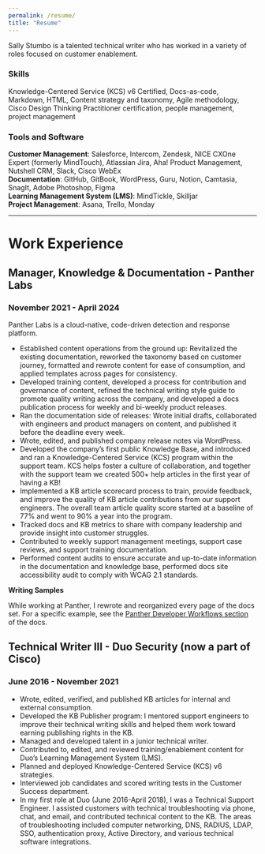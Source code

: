 ```yaml
---
permalink: /resume/
title: "Resume"
---
```

Sally Stumbo is a talented technical writer who has worked in a variety of roles focused on customer enablement.
### Skills
Knowledge-Centered Service (KCS) v6 Certified, Docs-as-code, Markdown, HTML, Content strategy and taxonomy, Agile methodology, Cisco Design Thinking Practitioner certification, people management, project management

### Tools and Software
**Customer Management**: Salesforce, Intercom, Zendesk, NICE CXOne Expert (formerly MindTouch), Atlassian Jira, Aha! Product Management, Nutshell CRM, Slack, Cisco WebEx  
**Documentation**: GitHub, GitBook, WordPress, Guru, Notion, Camtasia, SnagIt, Adobe Photoshop, Figma  
**Learning Management System (LMS)**: MindTickle, Skilljar  
**Project Management**: Asana, Trello, Monday

---
# Work Experience
## Manager, Knowledge & Documentation - Panther Labs
### November 2021 - April 2024
Panther Labs is a cloud-native, code-driven detection and response platform. 
- Established content operations from the ground up: Revitalized the existing documentation, reworked the taxonomy based on customer journey, formatted and rewrote content for ease of consumption, and applied templates across pages for consistency.
- Developed training content, developed a process for contribution and governance of content, refined the technical writing style guide to promote quality writing across the company, and developed a docs publication process for weekly and bi-weekly product releases.
- Ran the documentation side of releases: Wrote initial drafts, collaborated with engineers and product managers on content, and published it before the deadline every week.
- Wrote, edited, and published company release notes via WordPress.
- Developed the company’s first public Knowledge Base, and introduced and ran a Knowledge-Centered Service (KCS) program within the support team. KCS helps foster a culture of collaboration, and together with the support team we created 500+ help articles in the first year of having a KB!
- Implemented a KB article scorecard process to train, provide feedback, and improve the quality of KB article contributions from our support engineers. The overall team article quality score started at a baseline of 77% and went to 90% a year into the program.
- Tracked docs and KB metrics to share with company leadership and provide insight into customer struggles.
- Contributed to weekly support management meetings, support case reviews, and support training documentation.
- Performed content audits to ensure accurate and up-to-date information in the documentation and knowledge base, performed docs site accessibility audit to comply with WCAG 2.1 standards.

  
**Writing Samples**
 
While working at Panther, I rewrote and reorganized every page of the docs set. For a specific example, see the [Panther Developer Workflows section](https://docs.panther.com/panther-developer-workflows/overview) of the docs. 

## Technical Writer III - Duo Security (now a part of Cisco) 
### June 2016 - November 2021
- Wrote, edited, verified, and published KB articles for internal and external consumption.
- Developed the KB Publisher program: I mentored support engineers to improve their technical writing skills and helped them work toward earning publishing rights in the KB.
- Managed and developed talent in a junior technical writer.
- Contributed to, edited, and reviewed training/enablement content for Duo’s Learning Management System (LMS).
- Planned and deployed Knowledge-Centered Service (KCS) v6 strategies.
- Interviewed job candidates and scored writing tests in the Customer Success department.
- In my first role at Duo (June 2016-April 2018), I was a Technical Support Engineer. I assisted customers with technical troubleshooting via phone, chat, and email, and contributed technical content to the KB. The areas of troubleshooting included computer networking, DNS, RADIUS, LDAP, SSO, authentication proxy, Active Directory, and various technical software integrations.
